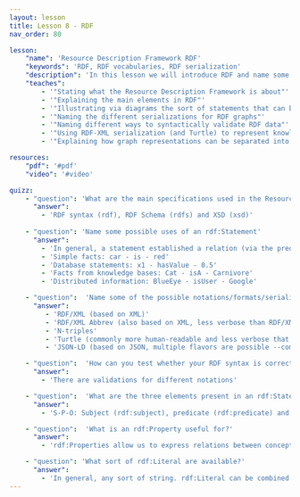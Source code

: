 ```yaml
---
layout: lesson
title: Lesson 8 - RDF
nav_order: 80

lesson:
    "name": 'Resource Description Framework RDF' 
    "keywords": 'RDF, RDF vocabularies, RDF serialization' 
    "description": 'In this lesson we will introduce RDF and name some advantages and disadvantages, all of it illustrated by practical examples' 
    "teaches": 
        - '"Stating what the Resource Description Framework is about"'
        - '"Explaining the main elements in RDF"'
        - '"Illustrating via diagrams the sort of statements that can be modelled with RDF"'
        - '"Naming the different serializations for RDF graphs"'
        - '"Naming different ways to syntactically validate RDF data"'
        - '"Using RDF-XML serialization (and Turtle) to represent knowledge"'
        - '"Explaining how graph representations can be separated into RDF triples"'

resources:
    "pdf": '#pdf'
    "video": '#video'

quizz:
    - "question": 'What are the main specifications used in the Resource Description Framework as a standard model for data interchange on the web?'
      "answer":   
        - 'RDF syntax (rdf), RDF Schema (rdfs) and XSD (xsd)'
    
    - "question": 'Name some possible uses of an rdf:Statement'
      "answer": 
        - 'In general, a statement established a relation (via the predicate) between a subject and an object. Some examples are'
        - 'Simple facts: car - is - red'
        - 'Database statements: x1 - hasValue - 0.5'
        - 'Facts from knowledge bases: Cat - isA - Carnivore'
        - 'Distributed information: BlueEye - isUser - Google'

    - "question":  'Name some of the possible notations/formats/serializations for RDF' 
      "answer": 
         - 'RDF/XML (based on XML)'
         - 'RDF/XML Abbrev (also based on XML, less verbose than RDF/XML)'
         - 'N-triples'
         - 'Turtle (commonly more human-readable and less verbose that the others)'
         - 'JSON-LD (based on JSON, multiple flavors are possible --compacted, extended, flattened)'

    - "question":  'How can you test whether your RDF syntax is correct?' 
      "answer": 
        - 'There are validations for different notations'

    - "question":  'What are the three elements present in an rdf:Statement?' 
      "answer": 
        - 'S-P-O: Subject (rdf:subject), predicate (rdf:predicate) and object (rdf:object)'

    - "question":  'What is an rdf:Property useful for?' 
      "answer": 
        - 'rdf:Properties allow us to express relations between concepts'

    - "question": 'What sort of rdf:Literal are available?'
      "answer": 
        - 'In general, any sort of string. rdf:Literal can be combined with XSD to express dates, numbers and so'
---
```




